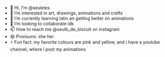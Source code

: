 - 👋 Hi, I’m @seuleles
- 👀 I’m interested in art, drawings, animations and crafts
- 🌱 I’m currently learning latin an getting better on animations 
- 💞️ I’m looking to collaborate idk
- 📫 How to reach me @seulb_de_biscuit on instagram 
- 😄 Pronouns: she her
- ⚡ Fun fact: my favorite colours are pink and yellow, and i have a youtube channel, where i post my animations 

<!---
seuleles/seuleles is a ✨ special ✨ repository because its `README.md` (this file) appears on your GitHub profile.
You can click the Preview link to take a look at your changes.
--->

